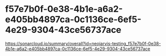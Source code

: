 # f57e7b0f-0e38-4b1e-a6a2-e405bb4897ca-0c1136ce-6ef5-4e29-9304-43ce56737ace
https://sonarcloud.io/summary/overall?id=neojarvis-testing_f57e7b0f-0e38-4b1e-a6a2-e405bb4897ca-0c1136ce-6ef5-4e29-9304-43ce56737ace
